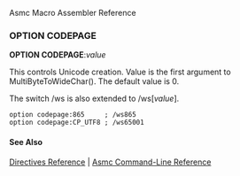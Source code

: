 Asmc Macro Assembler Reference

### OPTION CODEPAGE

**OPTION CODEPAGE**:_value_

This controls Unicode creation. Value is the first argument to MultiByteToWideChar(). The default value is 0.

The switch /ws is also extended to /ws[_value_].

    option codepage:865     ; /ws865
    option codepage:CP_UTF8 ; /ws65001

#### See Also

[Directives Reference](readme.md) | [Asmc Command-Line Reference](../command/readme.md)